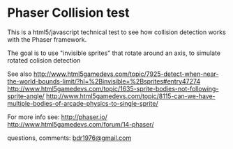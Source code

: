 Phaser Collision test
=====================
This is a html5/javascript technical test to see how collision detection works with the Phaser framework.

The goal is to use "invisible sprites" that rotate around an axis, to simulate rotated colision detection

See also
http://www.html5gamedevs.com/topic/7925-detect-when-near-the-world-bounds-limit/?hl=%2Binvisible+%2Bsprites#entry47274
http://www.html5gamedevs.com/topic/1635-sprite-bodies-not-following-sprite-angle/
http://www.html5gamedevs.com/topic/8115-can-we-have-multiple-bodies-of-arcade-physics-to-single-sprite/


For more info see:
http://phaser.io/
http://www.html5gamedevs.com/forum/14-phaser/

questions, comments: bdr1976@gmail.com